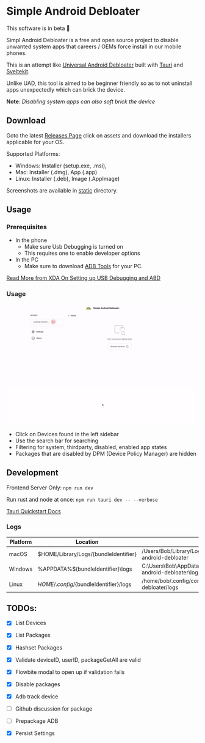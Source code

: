 # Simple Android Debloater

This software is in beta 🚧

Simpl Android Debloater is a free and open source project to disable unwanted system apps that careers / OEMs force install in our mobile phones.

This is an attempt like [Universal Android Debloater](https://github.com/0x192/universal-android-debloater/) built with [Tauri](https://tauri.app/) and [Sveltekit](https://kit.svelte.dev/). 

Unlike UAD, this tool is aimed to be beginner friendly so as to not uninstall apps unexpectedly which can brick the device.

**Note**: *Disabling system apps can also soft brick the device*





 ## Download

 Goto the latest [Releases Page](https://github.com/thulasi-ram/simple_android_debloater/releases) click on assets and download the installers applicable for your OS. 

 Supported Platforms: 
- Windows: Installer (setup.exe, .msi), 
- Mac: Installer (.dmg), App (.app) 
- Linux: Installer (.deb), Image (.AppImage)

Screenshots are available in [static](./static/screenshots) directory.

## Usage

### Prerequisites
- In the phone
    - Make sure Usb Debugging is turned on
    - This requires one to enable developer options
- In the PC
    - Make sure to download [ADB Tools](https://developer.android.com/tools/releases/platform-tools#downloads) for your PC.

[Read More from XDA On Setting up USB Debugging and ABD](https://www.xda-developers.com/install-adb-windows-macos-linux/)


### Usage

![Usage Screenshot](./static/screenshots/sad_v0.3.0-beta_usage.gif)

- Click on Devices found in the left sidebar
- Use the search bar for searching
- Filtering for system, thirdparty, disabled, enabled app states
- Packages that are disabled by DPM (Device Policy Manager) are hidden




## Development

Frontend Server Only:
`npm run dev`

Run rust and node at once:
`npm run tauri dev -- --verbose`

[Tauri Quickstart Docs](https://tauri.app/v1/guides/getting-started/setup/sveltekit)

### Logs
| Platform | Location                               | Example                                              |
|----------|----------------------------------------|------------------------------------------------------|
| macOS    | $HOME/Library/Logs/{bundleIdentifier}  | /Users/Bob/Library/Logs/com.ahiravan.simple-android-debloater           |
| Windows  | %APPDATA%\${bundleIdentifier}\logs     | C:\Users\Bob\AppData\Roaming\com.ahiravan.simple-android-debloater\logs |
| Linux    | $HOME/.config/${bundleIdentifier}/logs | /home/bob/.config/com.ahiravan.simple-android-debloater/logs            |


 ## TODOs:

- [x] List Devices

- [x] List Packages

- [x] Hashset Packages

- [x] Validate deviceID, userID, packageGetAll are valid

- [x] Flowbite modal to open up if validation fails

- [x] Disable packages

- [x] Adb track device

- [ ] Github discussion for package

- [ ] Prepackage ADB

- [x] Persist Settings